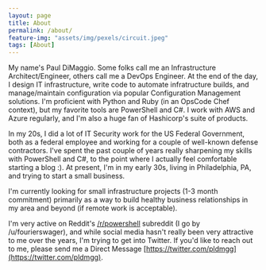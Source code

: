```yaml
---
layout: page
title: About
permalink: /about/
feature-img: "assets/img/pexels/circuit.jpeg"
tags: [About]
---
```


My name's Paul DiMaggio. Some folks call me an Infrastructure Architect/Engineer, others call me a DevOps Engineer. At the end of the day, I design IT infrastructure, write code to automate infratructure builds, and manage/maintain configuration via popular Configuration Management solutions. I'm proficient with Python and Ruby (in an OpsCode Chef context), but my favorite tools are PowerShell and C#. I work with AWS and Azure regularly, and I'm also a huge fan of Hashicorp's suite of products.

In my 20s, I did a lot of IT Security work for the US Federal Government, both as a federal employee and working for a couple of well-known defense contractors. I've spent the past couple of years really sharpening my skills with PowerShell and C#, to the point where I actually feel comfortable starting a blog :). At present, I'm in my early 30s, living in Philadelphia, PA, and trying to start a small business.

I'm currently looking for small infrastructure projects (1-3 month commitment) primarily as a way to build healthy business relationships in my area and beyond (if remote work is acceptable).

I'm very active on Reddit's [/r/powershell](https://www.reddit.com/r/powershell) subreddit (I go by /u/fourierswager), and while social media hasn't really been very attractive to me over the years, I'm trying to get into Twitter. If you'd like to reach out to me, please send me a Direct Message [https://twitter.com/pldmgg](https://twitter.com/pldmgg).
 
